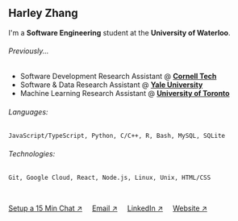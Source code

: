 ## Harley Zhang

I'm a **Software Engineering** student at the **University of Waterloo**.
<br/>

###### *Previously...*
- Software Development Research Assistant @ **[Cornell Tech](https://s.tech.cornell.edu/)**
- Software & Data Research Assistant @ **[Yale University](https://www.yale.edu/)**
- Machine Learning Research Assistant @ **[University of Toronto](https://cubes-labs.com/)**

###### *Languages:*
```
JavaScript/TypeScript, Python, C/C++, R, Bash, MySQL, SQLite
```
###### *Technologies:*
```
Git, Google Cloud, React, Node.js, Linux, Unix, HTML/CSS
```
<br/>

[Setup a 15 Min Chat &#8599;](https://calendly.com/harleyzhang06/15-min-chat) &nbsp;&nbsp;&nbsp; 
[Email &#8599;](mailto:harley.zhang@uwaterloo.ca) &nbsp;&nbsp;&nbsp;
[LinkedIn &#8599;](https://www.linkedin.com/in/harley-zhang) &nbsp;&nbsp;&nbsp;
[Website &#8599;](https://harleyzhang.info/)
